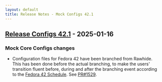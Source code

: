 ```yaml
---
layout: default
title: Release Notes - Mock Configs 42.1
---
```


## [Release Configs 42.1](https://rpm-software-management.github.io/mock/Release-Notes-Configs-42.1) - 2025-01-16


### Mock Core Configs changes

- Configuration files for Fedora 42 have been branched from Rawhide.  This has
  been done before the actual branching, to make the users' transition fluent
  before, during and after the branching event according to the [Fedora 42
  Schedule](https://fedorapeople.org/groups/schedule/f-42/f-42-all-tasks.html).
  See [PR#1529][].

[PR#1529]: https://github.com/rpm-software-management/mock/pull/1529
